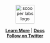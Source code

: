 <p align="center">
  <picture>
    <img alt="scooper labs logo" src="https://res.cloudinary.com/dk7yfady4/image/upload/v1726926699/tpnytcs1qv479jjl2wfb.svg" width="auto" height="60">
  </picture>
</p>

<p align="center">
  
<p>

<div align="center">
  <a href="https://scooperlabs.com/"><b>Learn More</b></a>  | 
  <a href="#comingsoon"><b>Docs</b></a> 
</div>

<div align="center">
  <a href="https://twitter.com/scooperlabs"><b>Follow on Twitter</b></a>
</div>
